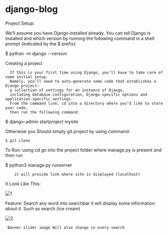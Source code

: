 # django-blog
Project Setup:

  We’ll assume you have Django installed already. You can tell Django is installed and which version by running the following command in a shell prompt (indicated by the $ prefix):
  
  $ python -m django --version
  
Creating a project

      If this is your first time using Django, you’ll have to take care of some initial setup. 
      Namely, you’ll need to auto-generate some code that establishes a Django project– 
      a collection of settings for an instance of Django, 
      including database configuration, Django-specific options and application-specific settings.
      From the command line, cd into a directory where you’d like to store your code, 
      then run the following command:

  $ django-admin startproject mysite
  
  Otherwise you Should simply git project by using command:
   
    $ git clone 
    
  To Run:
    using cd go into the project folder where manage.py is present and then run
  
   $ python3 manage.py runserver
          
        it will provide link where site is displayed (localhost) 
   
It Look Like This:

![1](https://user-images.githubusercontent.com/63442338/113502499-443e8a80-954a-11eb-829f-114e33492bdd.png)

Feature:
    Search any word into searchbar it will display some information about it. 
    Such as search (ice cream)
    
 ![2](https://user-images.githubusercontent.com/63442338/113502579-ce86ee80-954a-11eb-845f-db5962a9c34e.png)

     Banner slider image Will also change in every search
    
